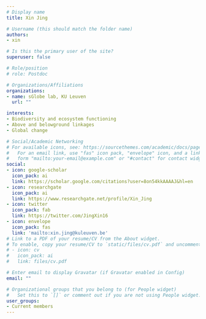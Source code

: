 ```yaml
---
# Display name
title: Xin Jing

# Username (this should match the folder name)
authors:
- xin

# Is this the primary user of the site?
superuser: false

# Role/position
# role: Postdoc

# Organizations/Affiliations
organizations:
- name: sGlobe lab, KU Leuven
  url: ""

interests:
- Biodiversity and ecosystem functioning
- Above and belowground linkages
- Global change

# Social/Academic Networking
# For available icons, see: https://sourcethemes.com/academic/docs/page-builder/#icons
#   For an email link, use "fas" icon pack, "envelope" icon, and a link in the
#   form "mailto:your-email@example.com" or "#contact" for contact widget.
social:
- icon: google-scholar
  icon_pack: ai
  link: https://scholar.google.com/citations?user=8on54kkAAAAJ&hl=en
- icon: researchgate
  icon_pack: ai
  link: https://www.researchgate.net/profile/Xin_Jing
- icon: twitter
  icon_pack: fab
  link: https://twitter.com/JingXin16
- icon: envelope
  icon_pack: fas
  link: 'mailto:xin.jing@kuleuven.be'
# Link to a PDF of your resume/CV from the About widget.
# To enable, copy your resume/CV to `static/files/cv.pdf` and uncomment the lines below.
# - icon: cv
#   icon_pack: ai
#   link: files/cv.pdf

# Enter email to display Gravatar (if Gravatar enabled in Config)
email: ""

# Organizational groups that you belong to (for People widget)
#   Set this to `[]` or comment out if you are not using People widget.
user_groups:
- Current members
---
```


